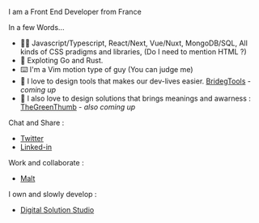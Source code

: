 I am a Front End Developer from France

In a few Words...
- 👨‍💻 Javascript/Typescript, React/Next, Vue/Nuxt, MongoDB/SQL, All kinds of CSS pradigms and libraries, (Do I need to mention HTML ?) 
- 👀 Exploting Go and Rust.
- ⌨️ I'm a Vim motion type of guy (You can judge me)
- 🔨 I love to design tools that makes our dev-lives easier. [BridegTools](https://github.com/bridgetools) - _coming up_
- 💚 I also love to design solutions that brings meanings and awarness : [TheGreenThumb](https://github.com/the-greenthumb) - _also coming up_


Chat and Share : 
- [Twitter](https://twitter.com/max_webstudio)
- [Linked-in](https://www.linkedin.com/in/maxime-tamburrini-7048895a/)

Work and collaborate :
- [Malt](https://www.malt.fr/profile/maximetamburrini) 

I own and slowly develop :
- [Digital Solution Studio](https://www.digitalsolution.studio)





